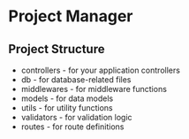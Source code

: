 # Project Manager

## Project Structure

- controllers - for your application controllers
- db - for database-related files
- middlewares - for middleware functions
- models - for data models
- utils - for utility functions
- validators - for validation logic
- routes - for route definitions
